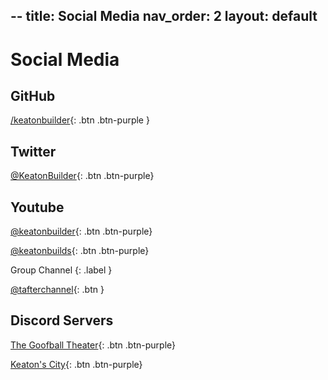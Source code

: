 --
title: Social Media
nav_order: 2
layout: default
--
# Social Media

## GitHub
[/keatonbuilder](https://github.com/keatonbuilder){: .btn .btn-purple }

## Twitter
[@KeatonBuilder](https://twitter.com/@keatonbuilder){: .btn .btn-purple}

## Youtube
[@keatonbuilder](https://youtube.com/@keatonbuilder){: .btn .btn-purple}

[@keatonbuilds](https://youtube.com/@keatonbuilds){: .btn .btn-purple}

Group Channel
{: .label }

[@tafterchannel](http://youtube.com/@tafterchannel){: .btn }

## Discord Servers

[The Goofball Theater](https://discord.gg/vXXFg2SKa7){: .btn .btn-purple}

[Keaton's City](https://discord.gg/zjFBKdJKvt){: .btn .btn-purple}